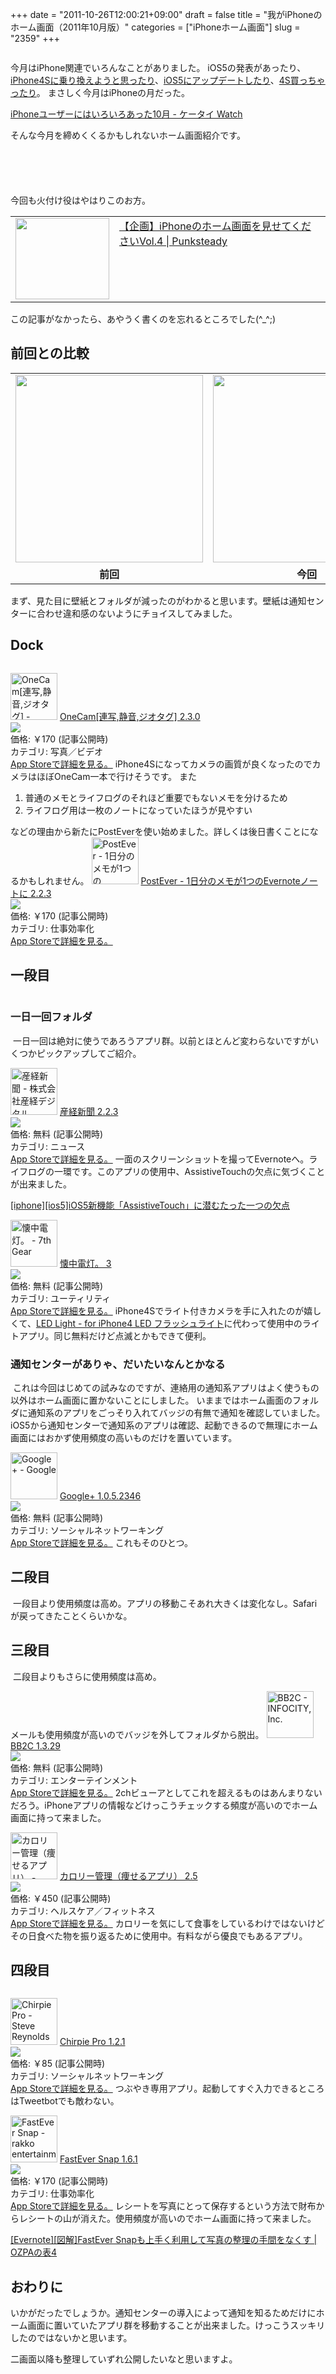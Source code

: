 +++
date = "2011-10-26T12:00:21+09:00"
draft = false
title = "我がiPhoneのホーム画面（2011年10月版）"
categories = ["iPhoneホーム画面"]
slug = "2359"
+++

<a href="https://knk-n.com/images/2011/10/001-4.jpg"><img class="articleImg" src="https://knk-n.com/images/2011/10/001-4.jpg" alt="" width="" height=""/></a>

今月はiPhone関連でいろんなことがありました。
iOS5の発表があったり、<a href="http://knk-n.com/2011/10/08/iphone4s/" target="_blank">iPhone4Sに乗り換えようと思ったり</a>、<a href="http://knk-n.com/2011/10/14/ios5-update_matome/" target="_blank">iOS5にアップデートしたり</a>、<a href="http://knk-n.com/2011/10/18/iphone4s_bough/" target="_blank">4S買っちゃったり</a>。
まさしく今月はiPhoneの月だった。

<a href="http://k-tai.impress.co.jp/docs/column/minna/20111026_485968.html" target="_blank">iPhoneユーザーにはいろいろあった10月 - ケータイ Watch</a><a href="http://b.hatena.ne.jp/entry/http://k-tai.impress.co.jp/docs/column/minna/20111026_485968.html" target="_blank"><img src="http://b.hatena.ne.jp/entry/image/http://k-tai.impress.co.jp/docs/column/minna/20111026_485968.html" alt="" /></a>


そんな今月を締めくくるかもしれないホーム画面紹介です。<!--more--><p style="margin-top: 6em;">

今回も火付け役はやはりこのお方。

<table border="0"><td valign="top" width="150"><a href="http://punksteady.com/2011/10/26/iphone-home4/" target="_blank"><img src="http://capture.heartrails.com/150x130/shadow?http://punksteady.com/2011/10/26/iphone-home4/" alt="" width="150" height="130" /></a></td><td valign="top"><a  href="http://punksteady.com/2011/10/26/iphone-home4/" target="_blank">【企画】iPhoneのホーム画面を見せてくださいVol.4 | Punksteady</a><a href="http://b.hatena.ne.jp/entry/http://punksteady.com/2011/10/26/iphone-home4/" target="_blank"><img src="http://b.hatena.ne.jp/entry/image/http://punksteady.com/2011/10/26/iphone-home4/" alt="" /></a></td></table>

この記事がなかったら、あやうく書くのを忘れるところでした(^_^;)



<h2>前回との比較</h2>
<table>
<tr>
<td>
<a href="https://knk-n.com/images/2011/09/IMG_4342.png"><img class="articleImg" src="https://knk-n.com/images/2011/09/IMG_4342.png" alt="" width="300" height="auto"/></a>
</td>
<td>
<a href="https://knk-n.com/images/2011/10/IMG_4729-1.jpg"><img class="articleImg" src="https://knk-n.com/images/2011/10/IMG_4729-1.jpg" alt="" width="300" height="auto"/></a>
</td>
</tr>
<tr align="center">
<td><strong>前回</strong></td>
<td><strong>今回</strong></td>
</tr>
</table>
まず、見た目に壁紙とフォルダが減ったのがわかると思います。壁紙は通知センターに合わせ違和感のないようにチョイスしてみました。

<h2>Dock</h2>
<a href="https://knk-n.com/images/2011/10/dock.png"><img class="articleImg" src="https://knk-n.com/images/2011/10/dock.png" alt="" width="" height=""/></a>

<a href="http://itunes.apple.com/jp/app/id422845617?mt=8&uo=4" target="new"><img class="appstorehelper_appicn" width="75" height="75" src="http://a3.mzstatic.com/us/r1000/094/Purple/3b/e6/91/mzl.cgfwjjxt.png" alt="OneCam[連写,静音,ジオタグ] - Walker Software"></a>
<a href="http://itunes.apple.com/jp/app/id422845617?mt=8&uo=4" target="new">OneCam[連写,静音,ジオタグ] 2.3.0</a><br>
<a href="http://itunes.apple.com/jp/app/id422845617?mt=8&uo=4" target="itunes_store"><img class="appstorehelper_icn" src="http://ax.phobos.apple.com.edgesuite.net/ja_jp/images/web/linkmaker/badge_appstore-sm.gif" ></a><br>
価格: &#65509;170 (記事公開時)<br>
カテゴリ: 写真／ビデオ<br>
<a href="http://itunes.apple.com/jp/app/id422845617?mt=8&uo=4" target="new">App Storeで詳細を見る。</a>
iPhone4Sになってカメラの画質が良くなったのでカメラはほぼOneCam一本で行けそうです。
また
<ol>
<li>普通のメモとライフログのそれほど重要でもないメモを分けるため</li>
<li>ライフログ用は一枚のノートになっていたほうが見やすい</li>
</ol>
などの理由から新たにPostEverを使い始めました。詳しくは後日書くことになるかもしれません。
<a href="http://itunes.apple.com/jp/app/id422023962?mt=8&uo=4" target="new"><img class="appstorehelper_appicn" width="75" height="75" src="http://a4.mzstatic.com/us/r1000/094/Purple/b3/7a/ec/mzl.vhtptekl.png" alt="PostEver - 1日分のメモが1つのEvernoteノートに - Atech inc."></a>
<a href="http://itunes.apple.com/jp/app/id422023962?mt=8&uo=4" target="new">PostEver - 1日分のメモが1つのEvernoteノートに 2.2.3</a><br>
<a href="http://itunes.apple.com/jp/app/id422023962?mt=8&uo=4" target="itunes_store"><img class="appstorehelper_icn" src="http://ax.phobos.apple.com.edgesuite.net/ja_jp/images/web/linkmaker/badge_appstore-sm.gif" ></a><br>
価格: &#65509;170 (記事公開時)<br>
カテゴリ: 仕事効率化<br>
<a href="http://itunes.apple.com/jp/app/id422023962?mt=8&uo=4" target="new">App Storeで詳細を見る。</a>



<h2>一段目</h2>
<a href="https://knk-n.com/images/2011/10/row1.png"><img class="articleImg" src="https://knk-n.com/images/2011/10/row1.png" alt="" width="" height=""/></a>

<h3>一日一回フォルダ</h3>
<a href="https://knk-n.com/images/2011/10/1perD.jpg"><img class="articleImg" src="https://knk-n.com/images/2011/10/1perD.jpg" alt="" width="" height=""/></a>
一日一回は絶対に使うであろうアプリ群。以前とほとんど変わらないですがいくつかピックアップしてご紹介。

<a href="http://itunes.apple.com/jp/app/id298592032?mt=8&uo=4" target="new"><img class="appstorehelper_appicn" width="75" height="75" src="http://a3.mzstatic.com/us/r1000/022/Purple/44/af/ea/mzl.jpkirxye.jpg" alt="産経新聞 - 株式会社産経デジタル"></a>
<a href="http://itunes.apple.com/jp/app/id298592032?mt=8&uo=4" target="new">産経新聞 2.2.3</a><br>
<a href="http://itunes.apple.com/jp/app/id298592032?mt=8&uo=4" target="itunes_store"><img class="appstorehelper_icn" src="http://ax.phobos.apple.com.edgesuite.net/ja_jp/images/web/linkmaker/badge_appstore-sm.gif" ></a><br>
価格: 無料 (記事公開時)<br>
カテゴリ: ニュース<br>
<a href="http://itunes.apple.com/jp/app/id298592032?mt=8&uo=4" target="new">App Storeで詳細を見る。</a>
一面のスクリーンショットを撮ってEvernoteへ。ライフログの一環です。このアプリの使用中、AssistiveTouchの欠点に気づくことが出来ました。

<a href="http://knk-n.com/2011/10/24/assistive-touch/" target="_blank">[iphone][ios5]iOS5新機能「AssistiveTouch」に潜むたった一つの欠点</a><a href="http://b.hatena.ne.jp/entry/http://knk-n.com/2011/10/24/assistive-touch/" target="_blank"><img src="http://b.hatena.ne.jp/entry/image/http://knk-n.com/2011/10/24/assistive-touch/" alt="" /></a>

<a href="http://itunes.apple.com/jp/app/id380248105?mt=8&uo=4" target="new"><img class="appstorehelper_appicn" width="75" height="75" src="http://a2.mzstatic.com/us/r1000/071/Purple/04/b9/b1/mzl.lslujzwt.png" alt="懐中電灯。 - 7th Gear"></a>
<a href="http://itunes.apple.com/jp/app/id380248105?mt=8&uo=4" target="new">懐中電灯。 3</a><br>
<a href="http://itunes.apple.com/jp/app/id380248105?mt=8&uo=4" target="itunes_store"><img class="appstorehelper_icn" src="http://ax.phobos.apple.com.edgesuite.net/ja_jp/images/web/linkmaker/badge_appstore-sm.gif" ></a><br>
価格: 無料 (記事公開時)<br>
カテゴリ: ユーティリティ<br>
<a href="http://itunes.apple.com/jp/app/id380248105?mt=8&uo=4" target="new">App Storeで詳細を見る。</a>
iPhone4Sでライト付きカメラを手に入れたのが嬉しくて、<a href="http://click.linksynergy.com/fs-bin/click?id=48HB7K3zmMg&subid=0&offerid=94348.1&type=10&tmpid=3910&RD_PARM1=http%3A%2F%2Fitunes.apple.com%2Fjp%2Fapp%2Fled-light-for-iphone4-led%2Fid381699271%3Fmt%3D8%2526uo%3D4" target="_blank">LED Light - for iPhone4 LED フラッシュライト</a>に代わって使用中のライトアプリ。同じ無料だけど点滅とかもできて便利。

<h3>通知センターがありゃ、だいたいなんとかなる</h3>
<a href=""><img class="articleImg" src="https://knk-n.com/images/2011/10/20111014005228.jpg" alt="" width="" height=""/></a>
これは今回はじめての試みなのですが、連絡用の通知系アプリはよく使うもの以外はホーム画面に置かないことにしました。
いままではホーム画面のフォルダに通知系のアプリをごっそり入れてバッジの有無で通知を確認していました。iOS5から通知センターで通知系のアプリは確認、起動できるので無理にホーム画面にはおかず使用頻度の高いものだけを置いています。

<a href="http://itunes.apple.com/jp/app/google/id447119634?mt=8&uo=4" target="new"><img class="appstorehelper_appicn" width="75" height="75" src="http://a2.mzstatic.com/us/r1000/114/Purple/63/28/2b/mzl.hagonqgy.png" alt="Google+ - Google"></a>
<a href="http://itunes.apple.com/jp/app/google/id447119634?mt=8&uo=4" target="new">Google+ 1.0.5.2346</a><br>
<a href="http://itunes.apple.com/jp/app/google/id447119634?mt=8&uo=4" target="itunes_store"><img class="appstorehelper_icn" src="http://ax.phobos.apple.com.edgesuite.net/ja_jp/images/web/linkmaker/badge_appstore-sm.gif" ></a><br>
価格: 無料 (記事公開時)<br>
カテゴリ: ソーシャルネットワーキング<br>
<a href="http://itunes.apple.com/jp/app/google/id447119634?mt=8&uo=4" target="new">App Storeで詳細を見る。</a>
これもそのひとつ。

<h2>二段目</h2>
<a href="https://knk-n.com/images/2011/10/row2.jpg"><img class="articleImg" src="https://knk-n.com/images/2011/10/row2.jpg" alt="" width="" height=""/></a>
一段目より使用頻度は高め。アプリの移動こそあれ大きくは変化なし。Safariが戻ってきたことくらいかな。

<h2>三段目</h2>
<a href="https://knk-n.com/images/2011/10/row3-1.jpg"><img class="articleImg" src="https://knk-n.com/images/2011/10/row3-1.jpg" alt="" width="" height=""/></a>
二段目よりもさらに使用頻度は高め。

メールも使用頻度が高いのでバッジを外してフォルダから脱出。
<a href="http://itunes.apple.com/jp/app/bb2c/id298820042?mt=8&uo=4" target="new"><img class="appstorehelper_appicn" width="75" height="75" src="http://a3.mzstatic.com/us/r1000/079/Purple/5d/91/64/mzl.snvzjaba.png" alt="BB2C - INFOCITY, Inc."></a>
<a href="http://itunes.apple.com/jp/app/bb2c/id298820042?mt=8&uo=4" target="new">BB2C 1.3.29</a><br>
<a href="http://itunes.apple.com/jp/app/bb2c/id298820042?mt=8&uo=4" target="itunes_store"><img class="appstorehelper_icn" src="http://ax.phobos.apple.com.edgesuite.net/ja_jp/images/web/linkmaker/badge_appstore-sm.gif" ></a><br>
価格: 無料 (記事公開時)<br>
カテゴリ: エンターテインメント<br>
<a href="http://itunes.apple.com/jp/app/bb2c/id298820042?mt=8&uo=4" target="new">App Storeで詳細を見る。</a>
2chビューアとしてこれを超えるものはあんまりないだろう。iPhoneアプリの情報などけっこうチェックする頻度が高いのでホーム画面に持って来ました。

<a href="http://itunes.apple.com/jp/app/id382045106?mt=8&uo=4" target="new"><img class="appstorehelper_appicn" width="75" height="75" src="http://a5.mzstatic.com/us/r1000/108/Purple/5e/fa/dd/mzl.edbnefds.jpg" alt="カロリー管理（痩せるアプリ） - Soohyun Park"></a>
<a href="http://itunes.apple.com/jp/app/id382045106?mt=8&uo=4" target="new">カロリー管理（痩せるアプリ） 2.5</a><br>
<a href="http://itunes.apple.com/jp/app/id382045106?mt=8&uo=4" target="itunes_store"><img class="appstorehelper_icn" src="http://ax.phobos.apple.com.edgesuite.net/ja_jp/images/web/linkmaker/badge_appstore-sm.gif" ></a><br>
価格: &#65509;450 (記事公開時)<br>
カテゴリ: ヘルスケア／フィットネス<br>
<a href="http://itunes.apple.com/jp/app/id382045106?mt=8&uo=4" target="new">App Storeで詳細を見る。</a>
カロリーを気にして食事をしているわけではないけどその日食べた物を振り返るために使用中。有料ながら優良でもあるアプリ。
<h2>四段目</h2>
<a href="https://knk-n.com/images/2011/10/row4.jpg"><img class="articleImg" src="https://knk-n.com/images/2011/10/row4.jpg" alt="" width="" height=""/></a>

<a href="http://itunes.apple.com/jp/app/chirpie-pro/id354052557?mt=8&uo=4" target="new"><img class="appstorehelper_appicn" width="75" height="75" src="http://a1.mzstatic.com/us/r1000/050/Purple/71/20/89/mzi.pzfoshug.png" alt="Chirpie Pro - Steve Reynolds"></a>
<a href="http://itunes.apple.com/jp/app/chirpie-pro/id354052557?mt=8&uo=4" target="new">Chirpie Pro 1.2.1</a><br>
<a href="http://itunes.apple.com/jp/app/chirpie-pro/id354052557?mt=8&uo=4" target="itunes_store"><img class="appstorehelper_icn" src="http://ax.phobos.apple.com.edgesuite.net/ja_jp/images/web/linkmaker/badge_appstore-sm.gif" ></a><br>
価格: &#65509;85 (記事公開時)<br>
カテゴリ: ソーシャルネットワーキング<br>
<a href="http://itunes.apple.com/jp/app/chirpie-pro/id354052557?mt=8&uo=4" target="new">App Storeで詳細を見る。</a>
つぶやき専用アプリ。起動してすぐ入力できるところはTweetbotでも敵わない。

<a href="http://itunes.apple.com/jp/app/fastever-snap/id386955086?mt=8&uo=4" target="new"><img class="appstorehelper_appicn" width="75" height="75" src="http://a3.mzstatic.com/us/r1000/087/Purple/a6/a5/49/mzl.iwmwweqn.png" alt="FastEver Snap - rakko entertainment"></a>
<a href="http://itunes.apple.com/jp/app/fastever-snap/id386955086?mt=8&uo=4" target="new">FastEver Snap 1.6.1</a><br>
<a href="http://itunes.apple.com/jp/app/fastever-snap/id386955086?mt=8&uo=4" target="itunes_store"><img class="appstorehelper_icn" src="http://ax.phobos.apple.com.edgesuite.net/ja_jp/images/web/linkmaker/badge_appstore-sm.gif" ></a><br>
価格: &#65509;170 (記事公開時)<br>
カテゴリ: 仕事効率化<br>
<a href="http://itunes.apple.com/jp/app/fastever-snap/id386955086?mt=8&uo=4" target="new">App Storeで詳細を見る。</a>
レシートを写真にとって保存するという方法で財布からレシートの山が消えた。使用頻度が高いのでホーム画面に持って来ました。

<a href="http://ozpa-h4.com/2011/08/05/fasteversnap_shashin_seiri/" target="_blank">[Evernote][図解]FastEver Snapも上手く利用して写真の整理の手間をなくす | OZPAの表4</a><a href="http://b.hatena.ne.jp/entry/http://ozpa-h4.com/2011/08/05/fasteversnap_shashin_seiri/" target="_blank"><img src="http://b.hatena.ne.jp/entry/image/http://ozpa-h4.com/2011/08/05/fasteversnap_shashin_seiri/" alt="" /></a>

<h2>おわりに</h2>
いかがだったでしょうか。通知センターの導入によって通知を知るためだけにホーム画面に置いていたアプリ群を移動することが出来ました。けっこうスッキリしたのではないかと思います。

二画面以降も整理していずれ公開したいなと思いますよ。

